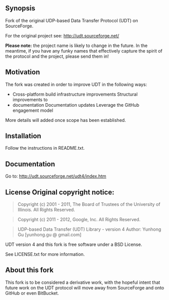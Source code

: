 ## Synopsis

Fork of the original UDP-based Data Transfer Protocol (UDT) on SourceForge.

For the original project see: <http://udt.sourceforge.net/>

**Please note:** the project name is likely to change in the future. In the
meantime, if you have any funky names that effectively capture the spirit of
the protocol and the project, please send them in!

## Motivation

The fork was created in order to improve UDT in the following ways:

* Cross-platform build infrastructure improvements Structural improvements to
* documentation Documentation updates Leverage the GitHub engagement model

More details will added once scope has been established.

## Installation

Follow the instructions in README.txt.

## Documentation

Go to: <http://udt.sourceforge.net/udt4/index.htm>

## License Original copyright notice:
> Copyright (c) 2001 - 2011, The Board of Trustees of the University of
> Illinois.  All Rights Reserved.

> Copyright (c) 2011 - 2012, Google, Inc. All Rights Reserved.

> UDP-based Data Transfer (UDT) Library - version 4 Author: Yunhong Gu
> [yunhong.gu @ gmail.com]

UDT version 4 and this fork is free software under a BSD License.

See LICENSE.txt for more information.

## About this fork
This fork is to be considered a derivative work, with the
hopeful intent that future work on the UDT protocol will move away from
SourceForge and onto GitHub or even BitBucket.
